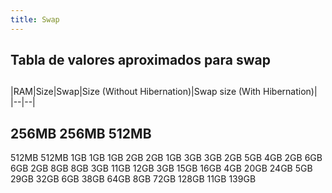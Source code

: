 ```yaml
---
title: Swap
---
```


## Tabla de valores aproximados para swap
## 
|RAM|Size|Swap|Size (Without Hibernation)|Swap size (With Hibernation)|
|--|--|
## 256MB	 256MB	 512MB
 512MB	 512MB	 1GB
 1GB	 1GB	 2GB
 2GB	 1GB	 3GB
 3GB	 2GB	 5GB
 4GB	 2GB	 6GB
 6GB	 2GB	 8GB
 8GB	 3GB	 11GB
 12GB	 3GB	 15GB
 16GB	 4GB	 20GB
 24GB	 5GB	 29GB
 32GB	 6GB	 38GB
 64GB	 8GB	 72GB
 128GB	 11GB	 139GB
##
##
